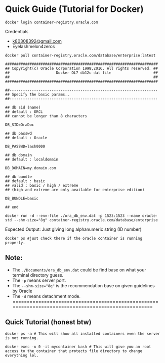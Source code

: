 # Quick Guide (Tutorial for Docker)

```shell
docker login container-registry.oracle.com
```

Credentials
- k80308392@gmail.com
- Eyelashmelon4zeros

```shell
docker pull container-registry.oracle.com/database/enterprise:latest
```

```shell
#####################################################################
## Copyright(c) Oracle Corporation 1998,2016. All rights reserved. ##
##                     Docker OL7 db12c dat file                   ##
##                                                                 ##
#####################################################################

##-------------------------------------------------------------------
## Specify the basic params..
##-------------------------------------------------------------------

## db sid (name)
## default : ORCL
## cannot be longer than 8 characters

DB_SID=OraDoc

## db passwd
## default : Oracle

DB_PASSWD=lash0000

## db domain
## default : localdomain

DB_DOMAIN=my.domain.com

## db bundle
## default : basic
## valid : basic / high / extreme
## (high and extreme are only available for enterprise edition)

DB_BUNDLE=basic

## end
```

```shell
docker run -d --env-file ./ora_db_env.dat -p 1523:1523 --name oracle-std --shm-size="8g" container-registry.oracle.com/database/enterprise
```

Expected Output: Just giving long alphanumeric string (ID number)

```shell
docker ps #just check there if the oracle container is running properly.
```

## Note: 

- The `./Documents/ora_db_env.dat` could be find base on what your terminal directory guess.
- The `-p` means server port.
- The `--shm-size="8g"` is the recommendation base on given guidelines by Oracle
- The `-d` means detachment mode.
====================================================================================================
## Quick Tutorial (honest btw)
```shell
docker ps -a # This will show all installed containers even the server is not running.
```
```shell
docker exec -u 0 -it mycontainer bash # This will give you an root access to the container that protects file directory to change everything lol.
```
   
